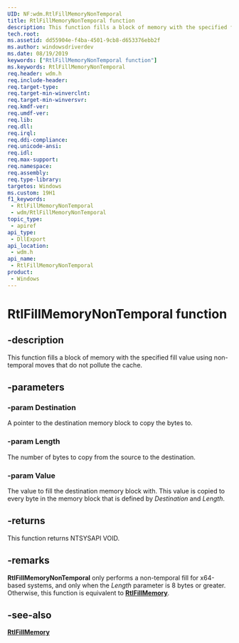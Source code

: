 ```yaml
---
UID: NF:wdm.RtlFillMemoryNonTemporal
title: RtlFillMemoryNonTemporal function
description: This function fills a block of memory with the specified fill value using non-temporal moves that do not pollute the cache.
tech.root: 
ms.assetid: dd55904e-f4ba-4501-9cb8-d653376ebb2f
ms.author: windowsdriverdev
ms.date: 08/19/2019
keywords: ["RtlFillMemoryNonTemporal function"]
ms.keywords: RtlFillMemoryNonTemporal
req.header: wdm.h
req.include-header: 
req.target-type: 
req.target-min-winverclnt: 
req.target-min-winversvr: 
req.kmdf-ver: 
req.umdf-ver: 
req.lib: 
req.dll: 
req.irql: 
req.ddi-compliance: 
req.unicode-ansi: 
req.idl: 
req.max-support: 
req.namespace: 
req.assembly: 
req.type-library: 
targetos: Windows
ms.custom: 19H1
f1_keywords:
 - RtlFillMemoryNonTemporal
 - wdm/RtlFillMemoryNonTemporal
topic_type:
 - apiref
api_type:
 - DllExport
api_location:
 - wdm.h
api_name:
 - RtlFillMemoryNonTemporal
product:
 - Windows
---
```


# RtlFillMemoryNonTemporal function


## -description

This function fills a block of memory with the specified fill value using non-temporal moves that do not pollute the cache.

## -parameters

### -param Destination

A pointer to the destination memory block to copy the bytes to.

### -param Length

The number of bytes to copy from the source to the destination.

### -param Value

The value to fill the destination memory block with. This value is copied to every byte in the memory block that is defined by *Destination* and *Length*.

## -returns

This function returns NTSYSAPI VOID.

## -remarks

**RtlFillMemoryNonTemporal** only performs a non-temporal fill for x64-based systems, and only when the *Length* parameter is 8 bytes or greater. Otherwise, this function is equivalent to [**RtlFillMemory**](https://docs.microsoft.com/windows-hardware/drivers/ddi/wdm/nf-wdm-rtlfillmemory).

## -see-also

[**RtlFillMemory**](https://docs.microsoft.com/windows-hardware/drivers/ddi/wdm/nf-wdm-rtlfillmemory)

